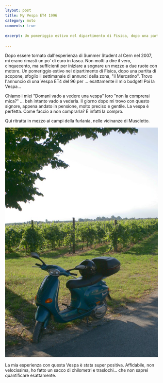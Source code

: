 ```yaml
---
layout: post
title: My Vespa ET4 1996
category: moto
comments: true

excerpt: Un pomeriggio estivo nel dipartimento di Fisica, dopo una partita di scopone, sfoglio il settimanale di annunci della zona, "il Mercatino". Trovo l'annuncio di una Vespa ET4 del 96 per ... esattamente il mio budget! Poi la Vespa... 

---
```


Dopo essere tornato dall'esperienza di Summer Student al Cern nel 2007, mi erano rimasti un po' di euro in tasca. Non molti a dire il vero, cinquecento, ma sufficienti per iniziare a sognare un mezzo a due ruote con motore. 
Un pomeriggio estivo nel dipartimento di Fisica, dopo una partita di scopone, sfoglio il settimanale di annunci della zona, "il Mercatino". Trovo l'annuncio di una Vespa ET4 del 96 per 
... esattamente il mio budget! Poi la Vespa... 

Chiamo i miei "Domani vado a vedere una vespa" loro "non la comprerai mica?" ...  beh intanto vado a vederla.
Il giorno dopo mi trovo con questo signore, appena andato in pensione, molto preciso e gentile. La vespa è perfetta. Come faccio a non comprarla? E infatti la compro.

Qui ritratta in mezzo ai campi della furlanìa, nelle vicinanze di Muscletto.

![vespetta](/images/vespetta_muscletto_small.jpg)

La mia esperienza con questa Vespa è stata super positiva. Affidabile, non velocissima, ho fatto un sacco di chilometri e traslochi... che non saprei quantificare esattamente. 

